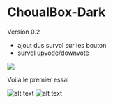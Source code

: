 # ChoualBox-Dark

Version 0.2

- ajout dus survol sur les bouton
- survol upvode/downvote

![](https://gfycat.com/ClosedLittleClownanemonefish.gif)

Voila le premier essai

![alt text](https://image.noelshack.com/fichiers/2018/19/5/1526041012-choulaboxdarkacceuil.jpg)
![alt text](https://image.noelshack.com/fichiers/2018/19/5/1526041017-choulaboxdarkbox.jpg)
